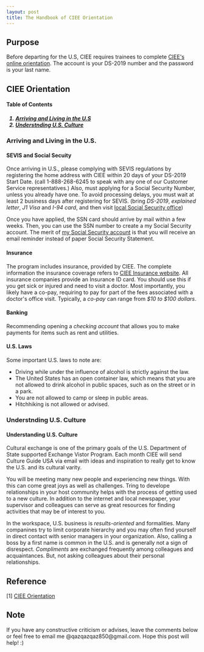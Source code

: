 ```yaml
---
layout: post
title: The Handbook of CIEE Orientation
---
```


## Purpose 

Before departing for the U.S, CIEE requires trainees to complete [CIEE's online orientation](http://onlineorientation.ciee.org). The account is your DS-2019 number and the password is your last name.  

## CIEE Orientation

<h4><a name="TableContent"></a> Table of Contents</h4>
<h5><ol>
    <li><a href="#Arriving">Arriving and Living in the U.S</a></li>
    <li><a href="#Culture">Understnding U.S. Culture</a></li>
</ol></h5>

<h3><a name="Arriving"></a> Arriving and Living in the U.S. </h3>

#### SEVIS and Social Secuity

Once arriving in U.S., please complying with SEVIS regulations by registering the home address with CIEE within 20 days of your DS-2019 Start Date. (call 1-888-268-6245 to speak with any one of our Customer Service representatives.) Also, must applying for a Social Security Number, unless you already have one. To avoid processing delays, you must wait at least 2 business days after registering for SEVIS. (bring *DS-2019*, *explained letter*, *J1 Visa* and *I-94 card*, and then visit [local Social Security office](https://socialsecurityofficenear.me))

Once you have applied, the SSN card should arrive by mail within a few weeks. Then, you can use the SSN number to create a my Social Security account. The merit of [my Social Security account](https://www.ssa.gov/myaccount/) is that you will receive an email reminder instead of paper Social Security Statement.

#### Insurance

The program includes insurance, provided by CIEE. The complete information the insurance coverage refers to [CIEE Insurance website](https://www.ciee.org/in-the-usa/insurance). All insurance companies provide an Insurance ID card. You should use this if you get sick or injured and need to visit a doctor. Most importantly, you likely have a co-pay, requiring to pay for part of the fees associated with a doctor's office visit. Typically, a *co-pay* can range from *$10 to $100 dollars*.   

#### Banking

Recommending opening a *checking account* that allows you to make payments for items such as rent and utilities. 

#### U.S. Laws

Some important U.S. laws to note are:

<ul style="list-style-type:disc">
  <li> Driving while under the influence of alcohol is strictly against the law.</li>
  <li> The United States has an open container law, which means that you are not allowed to drink alcohol in public spaces, such as on the street or in a park.</li>
  <li> You are not allowed to camp or sleep in public areas.</li>
  <li> Hitchhiking is not allowed or advised.</li>
</ul>

<h3><a name="Culture"></a> Understnding U.S. Culture </h3>

#### Understanding U.S. Culture

Cultural exchange is one of the primary goals of the U.S. Department of State supported Exchange Vistor Program. Each month CIEE will send Culture Guide USA via email with ideas and inspiration to really get to know the U.S. and its cultural varity.

You will be meeting many new people and experiencing new things. With this can come great joys as well as challenges. Tring to develope relationships in your host community helps with the process of getting used to a new culture. In addition to the internet and local newspaper, your supervisor and colleagues can serve as great resources for finding activities that may be of interest to you. 

In the workspace, U.S. business is *results-oriented* and formalities. Many companines try to limit corporate hierarchy and you may often find yourself in direct contact with senior managers in your organization. Also, calling a boss by a first name is common in the U.S. and is generally not a sign of disrespect. *Compliments* are exchanged frequently among colleagues and acquaintances. But, not asking colleagues about their personal relationships. 

## Reference

[1] [CIEE Orientation](http://onlineorientation.ciee.org) 

## Note
<p>If you have any constructive criticism or advises, leave the comments below or feel free to email me @qazqazqaz850@gmail.com.
Hope this post will help! :)
</p>


